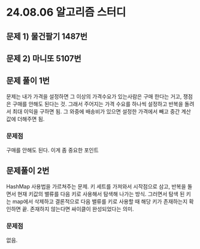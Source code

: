 # 24.08.06 알고리즘 스터디

## 문제 1) 물건팔기 1487번
## 문제 2) 마니또 5107번

## 문제 풀이 1번
문제는 내가 가격을 설정하면 그 이상의 가격수요가 있는사람은 구매 한다는 거고, 쟁점은 구매를
안해도 된다는 것. 그래서 주어지는 가격 수요를 하나씩 설정하고 반복을 돌려서
최대 이익을 구하면 됨. 그 와중에 배송비가 있으면 설정한 가격에서 빼고 중간 계산값에 
더해주면 됨.

### 문제점
구매를 안해도 된다. 이게 좀 중요한 포인트

## 문제풀이 2번
HashMap 사용법을 가르쳐주는 문제. 키 세트를 가져와서 시작점으로 삼고, 반복을 돌면서
현재 키값의 밸류를 다음 키로 사용해서 탐색해 나가는 방식. 그러면서 탐색 된 키는 map에서 
삭제하고 결론적으로 다음 밸류를 키로 사용할 때 해당 키가 존재하는지 확인하면 끝.
존재하지 않는다면 싸이클이 완성되었다는 의미.

### 문제점
없음.
